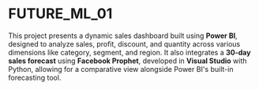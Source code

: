 # FUTURE_ML_01

This project presents a dynamic sales dashboard built using **Power BI**, designed to analyze sales, profit, discount, and quantity across various dimensions like category, segment, and region. It also integrates a **30-day sales forecast** using **Facebook Prophet**, developed in **Visual Studio** with Python, allowing for a comparative view alongside Power BI's built-in forecasting tool.
